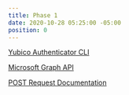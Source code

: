 ```yaml
---
title: Phase 1
date: 2020-10-28 05:25:00 -05:00
position: 0
---
```


[Yubico Authenticator CLI](/phase1/yubico-authenticator-cli/)

[Microsoft Graph API](/phase1/microsoft-graph-api)

[POST Request Documentation](/phase1/postrequestdocumentation)